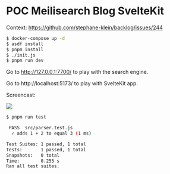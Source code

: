 # POC Meilisearch Blog SvelteKit

Context: https://github.com/stephane-klein/backlog/issues/244

```sh
$ docker-compose up -d
$ asdf install
$ pnpm install
$ ./init.js
$ pnpm run dev
```

Go to http://127.0.0.1:7700/ to play with the search engine.

Go to http://localhost:5173/ to play with SvelteKit app.

Screencast:

![](./screencasts/screencast1.gif)

```sh
$ pnpm run test

 PASS  src/parser.test.js
  ✓ adds 1 + 2 to equal 3 (1 ms)

Test Suites: 1 passed, 1 total
Tests:       1 passed, 1 total
Snapshots:   0 total
Time:        0.255 s
Ran all test suites.
```
